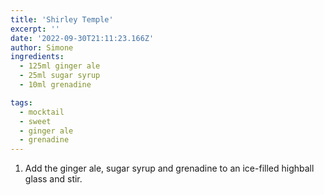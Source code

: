 ```yaml
---
title: 'Shirley Temple'
excerpt: ''
date: '2022-09-30T21:11:23.166Z'
author: Simone
ingredients:
  - 125ml ginger ale
  - 25ml sugar syrup
  - 10ml grenadine

tags:
  - mocktail
  - sweet
  - ginger ale
  - grenadine
---
```


1. Add the ginger ale, sugar syrup and grenadine to an ice-filled highball glass and stir.
